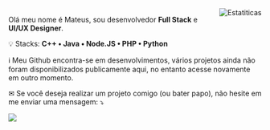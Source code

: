 <img src="https://github-readme-stats.vercel.app/api?username=mateuslimabr&show_icons=true&title_color=ffffff&text_color=ffffff&icon_color=ffffff&bg_color=3616B8&cache_seconds=2300" align="right" alt="Estatiticas">

<p align="left"> 
  Olá meu nome é Mateus, sou desenvolvedor <strong>Full Stack</strong> e <strong>UI/UX Designer</strong>.
</p>

<p align="left">
  💡 Stacks: <strong>C++ • Java • Node.JS • PHP • Python</strong>
</p>

<p align="left">
  ℹ Meu Github encontra-se em desenvolvimentos, vários projetos ainda não foram disponibilizados publicamente aqui, no entanto acesse novamente em outro momento. </p>

<p align="left">
  ✉ Se você deseja realizar um projeto comigo (ou bater papo), não hesite em me enviar uma mensagem: ⤵️
</p>

<p align="left">  
  <a href="https://www.linkedin.com/in/mateuslimabr" alt="Linkedin">
  <img src="https://img.shields.io/badge/-Linkedin-0e76a8?style=for-the-badge&logo=Linkedin&logoColor=white&link=https://www.linkedin.com/in/mateuslimabr" /></a>
</p>  
